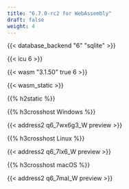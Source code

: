 ```yaml
---
title: "6.7.0-rc2 for WebAssembly"
draft: false
weight: 4
---
```


{{< database_backend "6" "sqlite" >}}

{{< icu 6 >}}

{{< wasm "3.1.50" true 6 >}}

{{< wasm_static >}}

{{% h2static %}}

{{% h3crosshost Windows %}}

{{< address2 q6_7wx6g3_W preview >}}

{{% h3crosshost Linux %}}

{{< address2 q6_7lx6_W preview >}}

{{% h3crosshost macOS %}}

{{< address2 q6_7mal_W preview >}}
